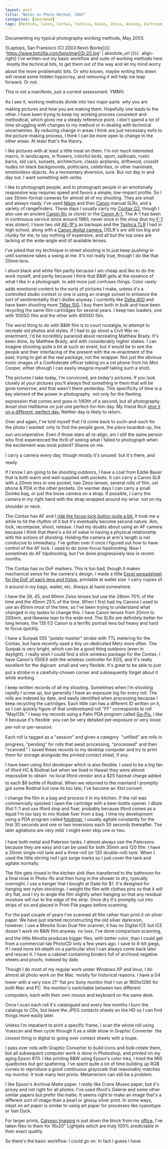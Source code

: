 ```yaml
---
layout: post
title: "Notes on Photo Method, 2003"
categories: [GearHead]
tags: [Methods, Canon, Contax, Yashica, Nikon, Zeiss, Analog, Darkroom, Ilford, Agfa, Medium Format, Scanning, Printing, B&W, Film, Flash, Lenses, Photojournalism, Photoshop]
---
```

Documenting my typical photography working methods, May 2003.

<!--more-->

![Laptops, San Fransisco (C) 2003 Kevin Bjorke]({{ 'https://www.botzilla.com/bpix/mar03i-20.jpg' | absolute_url }}){: .align-right}
I've written-out my basic workflow and suite of working methods here &#151; mostly the technical bits, to get them out of the way and let my mind worry about the more problematic bits. Or who knows, maybe writing this down will reveal some hidden hypocrisy, and removing it will help me leap forward. Or not.

This is not a manifesto, just a current assessment. YMMV.

As I see it, working methods divide into two major parts &#151; _why_ you are making pictures and _how_ you are making them. Hopefully one leads to the other. I have been trying to keep my working process consistent and methodical, which gives me a steady reference point. I don't spend a lot of time struggling with changes to my method or in dealing with technical uncertainties. By reducing change in areas I think are just necessary evils to the picture-making process, I think I can be more open to change in the other areas. At least that's the theory.

I like pictures with at least a little meat on them. I'm not much interested macro, in landscapes, in flowers, colorful birds, sport, sailboats, rustic barns, old cars, sunsets, architecture, classic airplanes, driftwood, crosslit nudes on black backgrounds, politicians, celebrities, or other inanimate, emotionless objects. As a momentary diversion, sure. But not day in and day out. I want something with verbs.

I like to photograph people, and to photograph people in an emotionally responsive way requires speed and favors a simple, low-impact profile. So I use 35mm-format cameras for almost all of my shooting. They are small and always ready. I've used <a href="http://www.nikon.co.jp/main/eng/society/rhnc/rhnc04f2-e.htm">Nikon</a> and then <a href="http://www.canonfd.com/choose.htm">Canon</a> manual SLRs, and a variety of rangefinders. These days I usually carry my <a href="http://www.gontaxg.com">Contax G2,</a> though I also use an ancient <a href="http://www.kjps.net/user/t-kikuchi/page006.html">Canon IIIc</a> (a clone) or the <a href="http://www.canon.co.jp/Camera-muse/camera/1976-1986/data/1978_a1.html">Canon A-1.</a> The A-1 has been in continuous service since around 1980, never once in the shop (but my <a href="http://www.kjsl.com/canon-fd/cameras/f1/hxf1.html">F-1</a> was stolen). I have two old <a href="http://www.mir.com.my/rb/photography/companies/canon/fdresources/SLRs/ae1/">AE-1P's</a> as backups and the <a href="http://www.csi.uottawa.ca/~debruijn/4107/yashica_124G/">Yashica TLR</a> I had in high school, along with a <a href="/photo/G1links.html">Canon digital camera.</a> DSLR's are still too big and clunky for me, to say nothing of expensive, and all but the top ones are lacking at the wide-angle end of available lenses.

I've joked that my technique in street shooting is to just keep pushing-in until someone takes a swing at me. It's not really true, though I do like that 20mm lens.

I shoot black and white film partly because I am cheap and like to do the work myself, and partly because I think that B&amp;W gets at the essence of what I like in a photograph &#151; to add more just confuses things. Color rarely adds emotional content to the sorts of pictures I make, unless it's a controlled studio context or one is using an orange sunset to enhance the sort of sentimentality that I dislike anyway. I currently like <a href="http://www.photographic.com/showarchives.cgi?63">Delta 400</a> and have been shooting more <a href="http://www.slavin.org/archives/000168.html">TMax 100.</a> I buy them both in bulk and have been recycling the same film cartridges for several years. I keep two loaders, one with 100ISO film and the other with 400ISO film.

The worst thing to do with B&amp;W film is to court nostalgia, to attempt to recreate old photos and styles. If I had to go shoot a Civil War re-enactment, I'd be incredibly paranoid about recreating Matthew Brady. It's been done, by Matthew Brady, and with considerably higher stakes. I can imagine shooting quite a bit at such an event, but it would be to see the people and their interfacing of the present with the re-enactment of the past; trying to get at the real package, not the wrapper. Not just the obvious ironic images of a Confederate officer talking on a cel phone from his Mini Cooper, either (though I can easily imagine myself taking such a shot).

The pictures I take today, I'm convinced, are <i>today's</i> pictures. If you look closely at your pictures you'll always find something in them that will be gone tomorrow, and that wasn't there yesterday. This specificity of time is a key element of the power in photography &#151; not only for the fleeting expression that comes and goes in 1/60th of a second, but all photography. Ansel shot Halfdome on just one perfect-for-him day. My friend Rich <a href="http://www.photo.net/photodb/photo.tcl?photo_id=108721">shot it on a different, perfect day.</a> Neither day is likely to return.

Over and again, I've told myself that I'd come back to such-and-such for the photo I wanted &#151; only to find the people gone, the place boarded-up, the sun unco&ouml;perative.  Even if those stars all re-align, am I still the same person who first experienced the thrill of seeing what I failed to photograph when the excitement was most potent? Shame on me.

I carry a camera every day, though mostly it's unused &#151; but it's there, and ready.

If I know I am going to be shooting outdoors, I have a coat from Eddie Bauer that is both warm and well-supplied with pockets. It can carry a Canon SLR with a 20mm lens in one pocket, two Zeiss lenses, several rolls of film, cel phone &amp; PDA in the other pockets. On warmer days I can carry a small Domke bag, or just the loose camera on a strap. If possible, I carry the camera in my right hand with the strap wrapped around my wrist &#151; not on my shoulder or neck.

The Contax has AF and I <a href="{{ site.baseurl }}{% post_url 2005-02-28-Fastest-Thumb-in-the-West %}">ride the focus-lock button quite a bit.</a> It took me a while to hit the rhythm of it but it's eventually become second nature. Aim, lock, recompose, shoot, release. I had my doubts about using an AF camera because I think that there's a lot of value in having a physical relationship with the actions of shooting. Holding the camera at arm's length is not conducive to immediacy. I've gotten over it once I figured out how to have control of the AF lock. I used to do zone-focus hipshooting. Now I sometimes do AF hipshooting, but I've done progressively less in recent months.

The Contax has no DoF markers. This is too bad, though it makes mechanical sense for the camera's design. I made a little <a href="http://contaxg.com/document.php?id=8837">Excel spreadsheet for the DoF of each lens and f/stop,</a> printable at wallet size &#151; I carry copies of it around in my bags, wallet, etc. Always at hand somewhere.

I have the 28, 45, and 90mm Zeiss lenses but use the 28mm 70% of the time and the 45mm 25% of the time. When I first had my Canons I used to use an 85mm most of the time, so I've been trying to understand what changed in my tastes to change this. I have Canon lenses from 20mm to 200mm, and likewise lean to the wide end. The SLRs are definitely better for long lenses, the 135 f/2 Canon is a terrific portrait lens but heavy and hard to focus quickly.

I have a Sunpak 555 "potato masher" strobe with TTL metering for the Contax, but have recently used a tiny un-dedicated Metz more often. The Sunpak is very bright, which can be a good thing outdoors (even in daylight). I really wish I could find a slick wireless package for the Contax. I have Canon's 550EX with the wireless controller for EOS, and it's really excellent for the digicam &#151; small and very flexible. It's great to be able to just put a strobe in a carefully-chosen corner and subsequently forget about it while working.

I keep written records of all my shooting. Sometimes when I'm shooting rapidly I screw up, but generally I have an exposure log for every roll. The rolls are indexed by date, and easily identified when processing because I keep recycling the cartridges. Each little can has a different ID written on it, so I can quickly figure of that undeveloped roll "FF" corresponds to roll "May03b." I keep my records using a Palm PDA program called <a href="http://www.home.eznet.net/~rlmsmw/gpx_overview.htm">Go-Pix.</a> I like it because it's flexible &#151; you can be very detailed per-exposure or very loose per-roll or per-session.

Each roll is tagged as a "session" and given a category &#151; "unfiled" are rolls in progress, "pending" for rolls that await processing, "processed" and then "scanned." I saved these records to my desktop computer and try to print them for storage alongside the printed contact sheet, if any.

I have been using Xtol developer which is also flexible. I used to be a big fan of Ilford HC &amp; Rodinal but when we lived in Hawaii they were almost impossible to obtain &#151; no local Ilford vendor and a $25 hazmat charge added to each $6 bottle of Rodinal. When we returned to the mainland I promptly got some Rodinal but now its too late, I've become an Xtol convert.

I change the film in a bag and process it in my kitchen. If the roll was commercially spooled I open the cartridge with a beer-bottle opener. I dilute Xtol 1::1 and use Ilford stop and fixer, probably because Ilford comes as a liquid I'm too lazy to mix Kodak fixer from a bag. I time my development using a PDA program called <a href="http://www.jan-exner.de/software/fototimer.html">fototimer.</a> I usually agitate constantly for the first 30 seconds and one or two inversions each 30 seconds thereafter. The later agitations are very mild &#151; I might even skip one or two.

I have both metal and Paterson tanks. I almost always use the Patersons because they are easy and can be used for both 35mm and 120 film.  I have a 35mm single-roll tank and a three-roll (or 120 double-roll) tank. When I used the little stirring rod I got surge marks so I just cover the tank and agitate
normally.

The film gets rinsed in the kitchen sink then transferred to the bathroom for a final rinse in Photo-flo and then hung in the shower to dry, typically overnight. I use a hanger that I bought at Daiei for $1. It's designed for hanging wet nylon stockings. I weight the film with clothes pins so that it will dry flat, and I try to angle the film slightly when hanging so that any residual moisture will run to the edge of the strip. Once dry it's promptly cut into strips of six and placed in Print-File pages before scanning.

For the past couple of years I've scanned all film rather than print it on silver paper. We have just started reconstructing the old silver darkroom, however. I use a Minolta Scan Dual film scanner, it has no Digital ICE but ICE doesn't work on B&amp;W film anyway &#151; no loss. I've done comparison scanning, and the little Minolta produces bigger files, with better color, than I could get from a commercial-lab PhotoCD only a few years ago. I save to 8-bit jpegs, if I need more bit-depth on a particular shot I can always come back later and rescan it. I have a cabinet containing binders full of archived negative sheets and proofs, indexed by date.

Though I do most of my regular work under Windows XP and linux, I do almost all photo work on the Mac &#151; mostly for historical reasons. I have a G4 tower with a very nice 21" flat pro Sony monitor that I run at 1600x1280 for both Mac and PC &#151; the monitor's switchable between two different computers, each with their own mouse and keyboard on the same desk.

Once I scan each roll it's catalogued and every few months I burn the catalogs to CDs, but leave the JPEG contacts sheets on the HD so I can find things more easily later.

Unless I'm impatient to print a specific frame, I scan the whole roll using Vuescan and then cycle through it as a slide show in Graphic Converter &#151; the closest thing in digital to going over contact sheets with a loupe.

I pass over rolls with Graphic Converter to build icons and bulk-rotate them, but all subsequent computer work is done in Photoshop, and printed on my aging Epson 870. I like printing B&W using Epson's color inks, I tried the MIS quadtones but got spattering. I've spent quite a lot of time building up RGB curves to reproduce a good continuous grayscale that reasonably matches my monitor. It took many test prints. Metamerism can still be a problem.

I like Epson's Archival Matte paper. I <i>really</i> like Crane Museo paper, but it's pricey and not right for all photos. I've used Ilford's Galerie and some other similar papers but prefer the matte. It seems right to make an image that's a different sort of image than a pearl or glossy silver print. In some ways, inkjet on art paper is similar to using art paper for processes like cyanotype or Van Dyck.

For larger prints, <a href="http://www.calypsoinc.com/">Calypso Imaging</a> is just down the block from my <a href="http://developer.nvidia.com/">office,</a> I've taken files to them for 16x20" Lightjets which are truly 100% predictable in their exact quality.

So there's the basic workflow. I could go on. In fact I guess I have.
